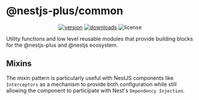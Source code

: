 # @nestjs-plus/common

<p align="center">
<a href="https://www.npmjs.com/package/@nestjs-plus/common"><img src="https://img.shields.io/npm/v/@nestjs-plus/common.svg?style=flat" alt="version" /></a>
<a href="https://www.npmjs.com/package/@nestjs-plus/common"><img alt="downloads" src="https://img.shields.io/npm/dt/@nestjs-plus/common.svg?style=flat"></a>
<img alt="license" src="https://img.shields.io/npm/l/@nestjs-plus/rabbitmq.svg">
</p>

Utility functions and low level reusable modules that provide building blocks for the @nestjs-plus and @nestjs ecosystem.

## Mixins

The mixin pattern is particularly useful with NestJS components like `Interceptors` as a mechanism to provide both configuration while still allowing the component to participate with Nest's `Dependency Injection`.
